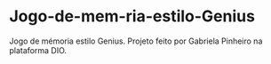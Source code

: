 # Jogo-de-mem-ria-estilo-Genius
Jogo de mémoria estilo Genius. Projeto feito por Gabriela Pinheiro na plataforma DIO.
